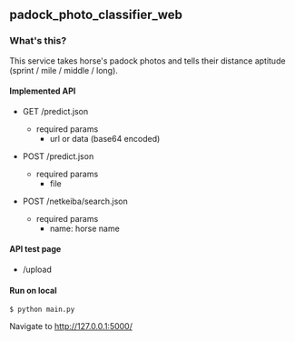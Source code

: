 ## padock\_photo\_classifier\_web

### What's this?

This service takes horse's padock photos and tells their distance aptitude (sprint / mile / middle / long).

#### Implemented API

- GET /predict.json	 
	- required params
		- url or data (base64 encoded)
- POST /predict.json
	- required params
		- file
			
- POST /netkeiba/search.json 
	- required params
		- name: horse name
		 	
#### API test page

- /upload


#### Run on local

```
$ python main.py
```

Navigate to http://127.0.0.1:5000/